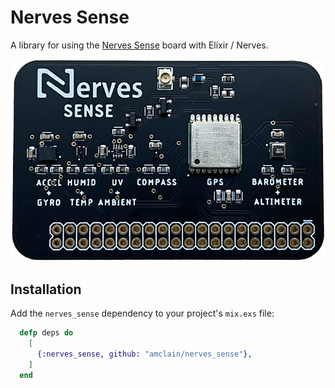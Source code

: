 # Nerves Sense

A library for using the [Nerves Sense](https://github.com/jcrscott/Nerves-Sense) board with Elixir / Nerves.

![](assets/images/nerves_sense.jpg)

## Installation

Add the `nerves_sense` dependency to your project's `mix.exs` file:

```ex
  defp deps do
    [
      {:nerves_sense, github: "amclain/nerves_sense"},
    ]
  end
```

